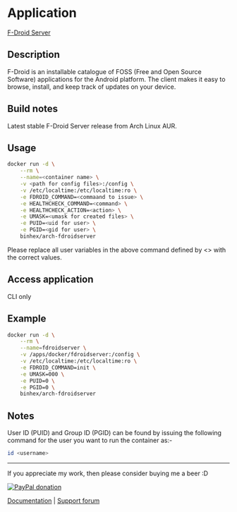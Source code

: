 # Application

[F-Droid Server](https://f-droid.org/en/)

## Description

F-Droid is an installable catalogue of FOSS (Free and Open Source Software)
applications for the Android platform. The client makes it easy to browse,
install, and keep track of updates on your device.

## Build notes

Latest stable F-Droid Server release from Arch Linux AUR.

## Usage

```bash
docker run -d \
    --rm \
    --name=<container name> \
    -v <path for config files>:/config \
    -v /etc/localtime:/etc/localtime:ro \
    -e FDROID_COMMAND=<commaand to issue> \
    -e HEALTHCHECK_COMMAND=<command> \
    -e HEALTHCHECK_ACTION=<action> \
    -e UMASK=<umask for created files> \
    -e PUID=<uid for user> \
    -e PGID=<gid for user> \
    binhex/arch-fdroidserver
```

Please replace all user variables in the above command defined by <> with the
correct values.

## Access application

CLI only

## Example

```bash
docker run -d \
    --rm \
    --name=fdroidserver \
    -v /apps/docker/fdroidserver:/config \
    -v /etc/localtime:/etc/localtime:ro \
    -e FDROID_COMMAND=init \
    -e UMASK=000 \
    -e PUID=0 \
    -e PGID=0 \
    binhex/arch-fdroidserver
```

## Notes

User ID (PUID) and Group ID (PGID) can be found by issuing the following
command for the user you want to run the container as:-

```bash
id <username>
```

___
If you appreciate my work, then please consider buying me a beer  :D

[![PayPal donation](https://www.paypal.com/en_US/i/btn/btn_donate_SM.gif)](https://www.paypal.com/cgi-bin/webscr?cmd=_s-xclick&hosted_button_id=MM5E27UX6AUU4)

[Documentation](https://github.com/binhex/documentation) | [Support forum](https://forums.lime-technology.com/topic/61433-support-binhex-jackett/)
